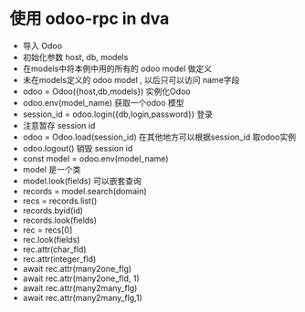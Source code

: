 # 使用 odoo-rpc in dva

* 导入 Odoo
* 初始化参数 host, db, models
* 在models中将本例中用的所有的 odoo model 做定义
* 未在models定义的 odoo model , 以后只可以访问 name字段
* odoo = Odoo({host,db,models}) 实例化Odoo
* odoo.env(model\_name) 获取一个odoo 模型
* session\_id = odoo.login({db,login,password}) 登录
* 注意暂存 session id
* odoo = Odoo.load(session\_id) 在其他地方可以根据session\_id 取odoo实例
* odoo.logout() 销毁 session id
* const model = odoo.env(model\_name)
* model 是一个类
* model.look(fields) 可以嵌套查询
* records = model.search(domain)
* recs = records.list()
* records.byid(id)
* records.look(fields)
* rec = recs[0]
* rec.look(fields)
* rec.attr(char\_fld)
* rec.attr(integer\_fld)
* await rec.attr(many2one\_flg)
* await rec.attr(many2one\_fld, 1)
* await rec.attr(many2many\_flg)
* await rec.attr(many2many\_flg,1)


